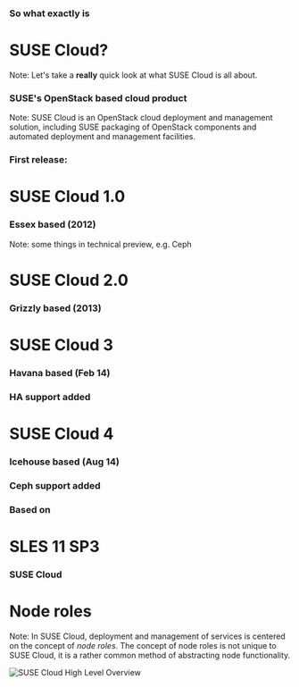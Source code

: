 ### So what exactly is
# SUSE Cloud?
Note: Let's take a **really** quick look at what SUSE Cloud is all
about.


### SUSE's OpenStack based cloud product
Note: SUSE Cloud is an OpenStack cloud deployment and management
solution, including SUSE packaging of OpenStack components and
automated deployment and management facilities.


### First release:
# SUSE Cloud 1.0
### Essex based (2012)
Note: some things in technical preview, e.g. Ceph


# SUSE Cloud 2.0
### Grizzly based (2013)


# SUSE Cloud 3
### Havana based (Feb 14)
### HA support added


# SUSE Cloud 4
### Icehouse based (Aug 14)
### Ceph support added


### Based on
# SLES 11 SP3


### SUSE Cloud
# Node roles
Note: In SUSE Cloud, deployment and management of services is centered
on the concept of *node roles*. The concept of node roles is not
unique to SUSE Cloud, it is a rather common method of abstracting node
functionality.


![SUSE Cloud High Level Overview](images/suse-cloud-node-roles.png)
